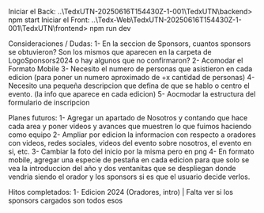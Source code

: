 Iniciar el Back: ..\TedxUTN-20250616T154430Z-1-001\TedxUTN\backend> npm start 
Iniciar el Front: ..\Tedx-Web\TedxUTN-20250616T154430Z-1-001\TedxUTN\frontend> npm run dev

Consideraciones / Dudas:
1- En la seccion de Sponsors, cuantos sponsors se obtuvieron? Son los mismos que aparecen en la carpeta de LogoSponsors2024 o hay algunos que no confirmaron?
2- Acomodar el Formato Mobile
3- Necesito el numero de personas que asistieron en cada edicion (para poner un numero aproximado de +x cantidad de personas)
4- Necesito una pequeña descripcion que defina de que se hablo o centro el evento. (la info que aparece en cada edicion)
5- Aocmodar la estructura del formulario de inscripcion

Planes futuros:
1- Agregar un apartado de Nosotros y contando que hace cada area y poner videos y avances que muestren lo que fuimos haciendo como equipo
2- Ampliar por edicion la informacion con respecto a oradores con videos, redes sociales, videos del evento sobre nosotros, el evento en si, etc. 
3- Cambiar la foto del inicio por la misma pero en png
4- En formato mobile, agregar una especie de pestaña en cada edicion para que solo se vea la introduccion del año y dos ventanitas que se despliegan donde vendria siendo el orador y los sponsors si es que el usuario decide verlos.


Hitos completados:
1- Edicion 2024 (Oradores, intro) | Falta ver si los sponsors cargados son todos esos

